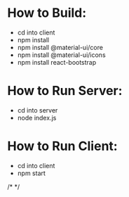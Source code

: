 # How to Build:
* cd into client
* npm install
* npm install @material-ui/core
* npm install @material-ui/icons
* npm install react-bootstrap


# How to Run Server:
* cd into server
* node index.js


# How to Run Client:
* cd into client
* npm start

/* */